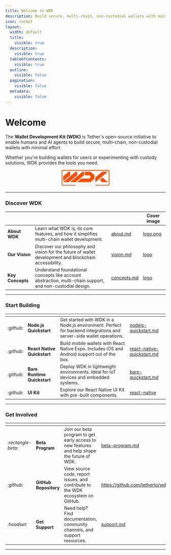 ```yaml
---
title: Welcome to WDK
description: Build secure, multi-chain, non-custodial wallets with minimal effort
icon: rocket
layout:
  width: default
  title:
    visible: true
  description:
    visible: true
  tableOfContents:
    visible: true
  outline:
    visible: false
  pagination:
    visible: false
  metadata:
    visible: false
---
```


# Welcome

The **Wallet Development Kit (WDK)** is Tether's open-source initiative to enable humans and AI agents to build secure, multi-chain, non-custodial wallets with minimal effort.&#x20;

Whether you're building wallets for users or experimenting with custody solutions, WDK provides the tools you need.

<div align="center" data-full-width="true"><img src="assets/logo.png" alt="" width="150"></div>

***

### Discover WDK

<table data-view="cards">
	<thead>
		<tr>
			<th></th>
			<th></th>
			<th data-hidden data-card-target data-type="content-ref"></th>
			<th data-hidden data-card-cover data-type="image">Cover image</th>
		</tr>
	</thead>
	<tbody>
		<tr>
			<td>
				<strong>About WDK</strong>
			</td>
			<td>Learn what WDK is, its core features, and how it simplifies multi-chain wallet development.</td>
			<td>
				<a href="overview/about.md">about.md</a>
			</td>
			<td>
				<a href="assets/card-placeholder1.svg">logo.png</a>
			</td>
		</tr>
		<tr>
			<td>
				<strong>Our Vision</strong>
			</td>
			<td>Discover our philosophy and vision for the future of wallet development and blockchain accessibility.</td>
			<td>
				<a href="overview/vision.md">vision.md</a>
			</td>
			<td>
				<a href="assets/card-placeholder2.svg">logo</a>
			</td>
		</tr>
		<tr>
			<td>
				<strong>Key Concepts</strong>
			</td>
			<td>Understand foundational concepts like account abstraction, multi-chain support, and non-custodial design.</td>
			<td>
				<a href="resources/concepts.md">concepts.md</a>
			</td>
			<td>
				<a href="assets/card-placeholder3.svg">logo</a>
			</td>
		</tr>
	</tbody>
</table>

***

### Start Building

<table data-view="cards">
	<thead>
		<tr>
			<th></th>
			<th></th>
			<th></th>
			<th data-hidden data-card-target data-type="content-ref"></th>
		</tr>
	</thead>
	<tbody>
		<tr>
      <td>
				<i class="fa-github">:github:</i>
			</td>
			<td>
				<strong>Node.js Quickstart</strong>
			</td>
			<td>Get started with WDK in a Node.js environment. Perfect for backend integrations and server-side wallet operations.</td>
			<td>
				<a href="getting-started/nodejs-quickstart.md">nodejs-quickstart.md</a>
			</td>
		</tr>
		<tr>
      <td>
				<i class="fa-github">:github:</i>
			</td>
			<td>
				<strong>React Native Quickstart</strong>
			</td>
			<td>Build mobile wallets with React Native Expo. Includes iOS and Android support out of the box.</td>
			<td>
				<a href="getting-started/react-native-quickstart.md">react-native-quickstart.md</a>
			</td>
		</tr>
		<tr>
      <td>
				<i class="fa-github">:github:</i>
			</td>
			<td>
				<strong>Bare Runtime Quickstart</strong>
			</td>
			<td>Deploy WDK in lightweight environments. Ideal for IoT devices and embedded systems.</td>
			<td>
				<a href="getting-started/bare-quickstart.md">bare-quickstart.md</a>
			</td>
		</tr>
		<tr>
      <td>
				<i class="fa-github">:github:</i>
			</td>
			<td>
				<strong>UI Kit</strong>
			</td>
			<td>Explore our React Native UI Kit with pre-built components.</td>
			<td>
				<a href="ui-kit/react-native/">react-native</a>
			</td>
		</tr>
	</tbody>
</table>

***

### Get Involved

<table data-view="cards">
	<thead>
		<tr>
			<th></th>
			<th></th>
			<th></th>
			<th data-hidden data-card-target data-type="content-ref"></th>
		</tr>
	</thead>
	<tbody>
		<tr>
      <td>
				<i class="fa-rectangle-beta">:rectangle-beta:</i>
			</td>
			<td>
				<strong>Beta Program</strong>
			</td>
			<td>Join our beta program to get early access to new features and help shape the future of WDK.</td>
			<td>
				<a href="overview/beta-program.md">beta-program.md</a>
			</td>
		</tr>
		<tr>
      <td>
				<i class="fa-github">:github:</i>
			</td>
			<td>
				<strong>GitHub Repository</strong>
			</td>
			<td>View source code, report issues, and contribute to the WDK ecosystem on GitHub.</td>
			<td>
				<a href="https://github.com/tetherto/wdk">https://github.com/tetherto/wdk</a>
			</td>
		</tr>
		<tr>
      <td>
				<i class="fa-headset">:headset:</i>
			</td>
			<td>
				<strong>Get Support</strong>
			</td>
			<td>Need help? Find documentation, community channels, and support resources.</td>
			<td>
				<a href="overview/support.md">support.md</a>
			</td>
		</tr>
	</tbody>
</table>

***
